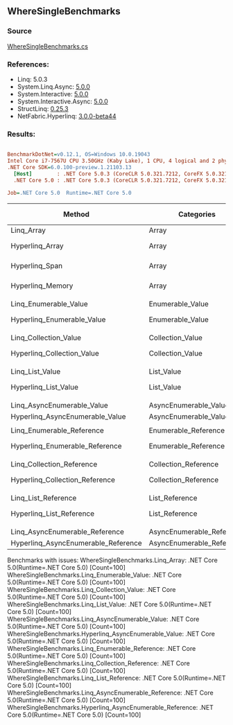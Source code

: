 ﻿## WhereSingleBenchmarks

### Source
[WhereSingleBenchmarks.cs](../NetFabric.Hyperlinq.Benchmarks/Benchmarks/WhereSingleBenchmarks.cs)

### References:
- Linq: 5.0.3
- System.Linq.Async: [5.0.0](https://www.nuget.org/packages/System.Linq.Async/5.0.0)
- System.Interactive: [5.0.0](https://www.nuget.org/packages/System.Interactive/5.0.0)
- System.Interactive.Async: [5.0.0](https://www.nuget.org/packages/System.Interactive.Async/5.0.0)
- StructLinq: [0.25.3](https://www.nuget.org/packages/StructLinq/0.25.3)
- NetFabric.Hyperlinq: [3.0.0-beta44](https://www.nuget.org/packages/NetFabric.Hyperlinq/3.0.0-beta44)

### Results:
``` ini

BenchmarkDotNet=v0.12.1, OS=Windows 10.0.19043
Intel Core i7-7567U CPU 3.50GHz (Kaby Lake), 1 CPU, 4 logical and 2 physical cores
.NET Core SDK=6.0.100-preview.1.21103.13
  [Host]        : .NET Core 5.0.3 (CoreCLR 5.0.321.7212, CoreFX 5.0.321.7212), X64 RyuJIT
  .NET Core 5.0 : .NET Core 5.0.3 (CoreCLR 5.0.321.7212, CoreFX 5.0.321.7212), X64 RyuJIT

Job=.NET Core 5.0  Runtime=.NET Core 5.0  

```
|                              Method |                Categories | Count |     Mean |   Error |  StdDev | Ratio | RatioSD |  Gen 0 | Gen 1 | Gen 2 | Allocated |
|------------------------------------ |-------------------------- |------ |---------:|--------:|--------:|------:|--------:|-------:|------:|------:|----------:|
|                          Linq_Array |                     Array |   100 |       NA |      NA |      NA |     ? |       ? |      - |     - |     - |         - |
|                     Hyperlinq_Array |                     Array |   100 | 184.9 ns | 0.75 ns | 0.66 ns |     ? |       ? | 0.0305 |     - |     - |      64 B |
|                      Hyperlinq_Span |                     Array |   100 | 184.8 ns | 0.53 ns | 0.44 ns |     ? |       ? | 0.0305 |     - |     - |      64 B |
|                    Hyperlinq_Memory |                     Array |   100 | 185.3 ns | 0.81 ns | 0.71 ns |     ? |       ? | 0.0305 |     - |     - |      64 B |
|                                     |                           |       |          |         |         |       |         |        |       |       |           |
|               Linq_Enumerable_Value |          Enumerable_Value |   100 |       NA |      NA |      NA |     ? |       ? |      - |     - |     - |         - |
|          Hyperlinq_Enumerable_Value |          Enumerable_Value |   100 | 244.1 ns | 0.86 ns | 0.76 ns |     ? |       ? | 0.0305 |     - |     - |      64 B |
|                                     |                           |       |          |         |         |       |         |        |       |       |           |
|               Linq_Collection_Value |          Collection_Value |   100 |       NA |      NA |      NA |     ? |       ? |      - |     - |     - |         - |
|          Hyperlinq_Collection_Value |          Collection_Value |   100 | 224.9 ns | 1.04 ns | 0.92 ns |     ? |       ? | 0.0305 |     - |     - |      64 B |
|                                     |                           |       |          |         |         |       |         |        |       |       |           |
|                     Linq_List_Value |                List_Value |   100 |       NA |      NA |      NA |     ? |       ? |      - |     - |     - |         - |
|                Hyperlinq_List_Value |                List_Value |   100 | 624.9 ns | 1.35 ns | 1.13 ns |     ? |       ? | 0.0305 |     - |     - |      64 B |
|                                     |                           |       |          |         |         |       |         |        |       |       |           |
|          Linq_AsyncEnumerable_Value |     AsyncEnumerable_Value |   100 |       NA |      NA |      NA |     ? |       ? |      - |     - |     - |         - |
|     Hyperlinq_AsyncEnumerable_Value |     AsyncEnumerable_Value |   100 |       NA |      NA |      NA |     ? |       ? |      - |     - |     - |         - |
|                                     |                           |       |          |         |         |       |         |        |       |       |           |
|           Linq_Enumerable_Reference |      Enumerable_Reference |   100 |       NA |      NA |      NA |     ? |       ? |      - |     - |     - |         - |
|      Hyperlinq_Enumerable_Reference |      Enumerable_Reference |   100 | 527.3 ns | 1.91 ns | 1.70 ns |     ? |       ? | 0.0458 |     - |     - |      96 B |
|                                     |                           |       |          |         |         |       |         |        |       |       |           |
|           Linq_Collection_Reference |      Collection_Reference |   100 |       NA |      NA |      NA |     ? |       ? |      - |     - |     - |         - |
|      Hyperlinq_Collection_Reference |      Collection_Reference |   100 | 579.2 ns | 2.25 ns | 2.00 ns |     ? |       ? | 0.0458 |     - |     - |      96 B |
|                                     |                           |       |          |         |         |       |         |        |       |       |           |
|                 Linq_List_Reference |            List_Reference |   100 |       NA |      NA |      NA |     ? |       ? |      - |     - |     - |         - |
|            Hyperlinq_List_Reference |            List_Reference |   100 | 662.2 ns | 1.68 ns | 1.49 ns |     ? |       ? | 0.0305 |     - |     - |      64 B |
|                                     |                           |       |          |         |         |       |         |        |       |       |           |
|      Linq_AsyncEnumerable_Reference | AsyncEnumerable_Reference |   100 |       NA |      NA |      NA |     ? |       ? |      - |     - |     - |         - |
| Hyperlinq_AsyncEnumerable_Reference | AsyncEnumerable_Reference |   100 |       NA |      NA |      NA |     ? |       ? |      - |     - |     - |         - |

Benchmarks with issues:
  WhereSingleBenchmarks.Linq_Array: .NET Core 5.0(Runtime=.NET Core 5.0) [Count=100]
  WhereSingleBenchmarks.Linq_Enumerable_Value: .NET Core 5.0(Runtime=.NET Core 5.0) [Count=100]
  WhereSingleBenchmarks.Linq_Collection_Value: .NET Core 5.0(Runtime=.NET Core 5.0) [Count=100]
  WhereSingleBenchmarks.Linq_List_Value: .NET Core 5.0(Runtime=.NET Core 5.0) [Count=100]
  WhereSingleBenchmarks.Linq_AsyncEnumerable_Value: .NET Core 5.0(Runtime=.NET Core 5.0) [Count=100]
  WhereSingleBenchmarks.Hyperlinq_AsyncEnumerable_Value: .NET Core 5.0(Runtime=.NET Core 5.0) [Count=100]
  WhereSingleBenchmarks.Linq_Enumerable_Reference: .NET Core 5.0(Runtime=.NET Core 5.0) [Count=100]
  WhereSingleBenchmarks.Linq_Collection_Reference: .NET Core 5.0(Runtime=.NET Core 5.0) [Count=100]
  WhereSingleBenchmarks.Linq_List_Reference: .NET Core 5.0(Runtime=.NET Core 5.0) [Count=100]
  WhereSingleBenchmarks.Linq_AsyncEnumerable_Reference: .NET Core 5.0(Runtime=.NET Core 5.0) [Count=100]
  WhereSingleBenchmarks.Hyperlinq_AsyncEnumerable_Reference: .NET Core 5.0(Runtime=.NET Core 5.0) [Count=100]
